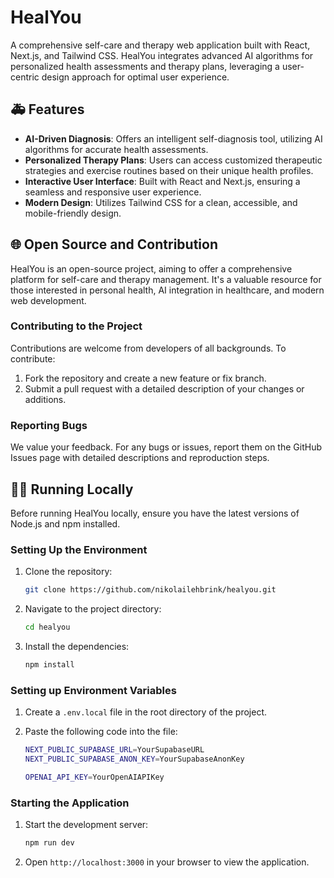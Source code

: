 # HealYou

A comprehensive self-care and therapy web application built with React, Next.js, and Tailwind CSS. HealYou integrates advanced AI algorithms for personalized health assessments and therapy plans, leveraging a user-centric design approach for optimal user experience.

## 🚑 Features

- **AI-Driven Diagnosis**: Offers an intelligent self-diagnosis tool, utilizing AI algorithms for accurate health assessments.
- **Personalized Therapy Plans**: Users can access customized therapeutic strategies and exercise routines based on their unique health profiles.
- **Interactive User Interface**: Built with React and Next.js, ensuring a seamless and responsive user experience.
- **Modern Design**: Utilizes Tailwind CSS for a clean, accessible, and mobile-friendly design.

## 🌐 Open Source and Contribution

HealYou is an open-source project, aiming to offer a comprehensive platform for self-care and therapy management. It's a valuable resource for those interested in personal health, AI integration in healthcare, and modern web development.

### Contributing to the Project

Contributions are welcome from developers of all backgrounds. To contribute:

1. Fork the repository and create a new feature or fix branch.
2. Submit a pull request with a detailed description of your changes or additions.

### Reporting Bugs

We value your feedback. For any bugs or issues, report them on the GitHub Issues page with detailed descriptions and reproduction steps.

## 🧑‍💻 Running Locally

Before running HealYou locally, ensure you have the latest versions of Node.js and npm installed.

### Setting Up the Environment

1. Clone the repository:

   ```bash
   git clone https://github.com/nikolailehbrink/healyou.git
   ```

2. Navigate to the project directory:

   ```bash
   cd healyou
   ```

3. Install the dependencies:

   ```bash
   npm install
   ```

### Setting up Environment Variables

1. Create a `.env.local` file in the root directory of the project.
2. Paste the following code into the file:

   ```bash
   NEXT_PUBLIC_SUPABASE_URL=YourSupabaseURL
   NEXT_PUBLIC_SUPABASE_ANON_KEY=YourSupabaseAnonKey

   OPENAI_API_KEY=YourOpenAIAPIKey
   ```

### Starting the Application

1. Start the development server:

   ```bash
   npm run dev
   ```

2. Open `http://localhost:3000` in your browser to view the application.
